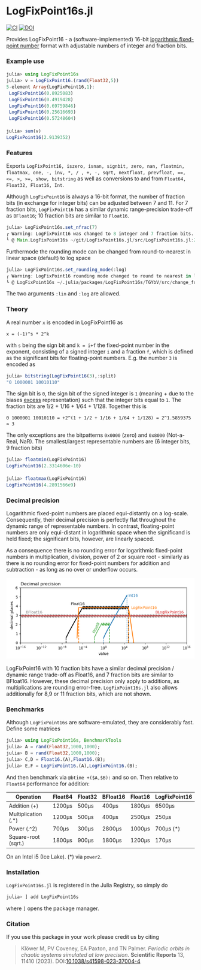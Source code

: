 # LogFixPoint16s.jl
[![CI](https://github.com/milankl/LogFixPoint16s.jl/actions/workflows/CI.yml/badge.svg)](https://github.com/milankl/LogFixPoint16s.jl/actions/workflows/CI.yml)
[![DOI](https://zenodo.org/badge/254140322.svg)](https://zenodo.org/badge/latestdoi/254140322)

Provides LogFixPoint16 - a (software-implemented) 16-bit [logarithmic fixed-point number](https://en.wikipedia.org/wiki/Logarithmic_number_system) format with adjustable numbers of integer and fraction bits.

### Example use

```julia
julia> using LogFixPoint16s
julia> v = LogFixPoint16.(rand(Float32,5))
5-element Array{LogFixPoint16,1}:
 LogFixPoint16(0.8925083)
 LogFixPoint16(0.4919428)
 LogFixPoint16(0.69759846)
 LogFixPoint16(0.25616693)
 LogFixPoint16(0.57248604)

julia> sum(v)
LogFixPoint16(2.9139352)
```

### Features

Exports `LogFixPoint16, iszero, isnan, signbit, zero, nan, floatmin, floatmax, one, -, inv, *, / , +, -, sqrt, nextfloat, prevfloat, ==, <=, >, >=, show, bitstring` as well as conversions to and from `Float64, Float32, Float16, Int`.

Although `LogFixPoint16` is always a 16-bit format, the number of fraction bits (in exchange for integer bits) can be adjusted between 7 and 11. For 7 fraction bits, `LogFixPoint16` has a similar dynamic range-precision trade-off as `BFloat16`; 10 fraction bits are similar to `Float16`.

```julia
julia> LogFixPoint16s.set_nfrac(7)
┌ Warning: LogFixPoint16 was changed to 8 integer and 7 fraction bits.
└ @ Main.LogFixPoint16s ~/git/LogFixPoint16s.jl/src/LogFixPoint16s.jl:24
```
Furthermode the rounding mode can be changed from round-to-nearest in linear space (default) to log space
```julia
julia> LogFixPoint16s.set_rounding_mode(:log)
┌ Warning: LogFixPoint16 rounding mode changed to round to nearest in log-space.
└ @ LogFixPoint16s ~/.julia/packages/LogFixPoint16s/TGYbV/src/change_format.jl:48
```
The two arguments `:lin` and `:log` are allowed.

### Theory

A real number `x` is encoded in LogFixPoint16 as

```
x = (-1)^s * 2^k
```
with `s` being the sign bit and `k = i+f` the fixed-point number in the exponent, consisting of a signed integer `i` and a fraction `f`, which is defined as the significant bits for floating-point numbers. E.g. the number `3` is encoded as

```julia
julia> bitstring(LogFixPoint16(3),:split)
"0 1000001 10010110"
```
The sign bit is `0`, the sign bit of the signed integer is `1` (meaning + due to the biases [excess](https://en.wikipedia.org/wiki/Signed_number_representations#Comparison_table) representation) such that the integer bits equal to `1`. The fraction bits are 1/2 + 1/16 + 1/64 + 1/128. Together this is

```
0 1000001 10010110 = +2^(1 + 1/2 + 1/16 + 1/64 + 1/128) = 2^1.5859375 ≈ 3
```
The only exceptions are the bitpatterns `0x0000` (zero) and `0x8000` (Not-a-Real, NaR). The smallest/largest representable numbers are (6 integer bits, 9 fraction bits)

```julia
julia> floatmin(LogFixPoint16)
LogFixPoint16(2.3314606e-10)

julia> floatmax(LogFixPoint16)
LogFixPoint16(4.2891566e9)
```
 
### Decimal precision

Logarithmic fixed-point numbers are placed equi-distantly on a log-scale. Consequently, their decimal precision is perfectly flat throughout the dynamic range of representable numbers. In contrast, floating-point numbers are only equi-distant in logarithmic space when the significand is held fixed; the significant bits, however, are linearly spaced.

As a consequence there is no rounding error for logarithmic fixed-point numbers in multiplication, division, power of 2 or square root - similarly as there is no rounding error for fixed-point numbers for addition and subtraction - as long as no over or underflow occurs.

![decimal precision](figs/decimal_precision.png?raw=true "decimal precision")

LogFixPoint16 with 10 fraction bits have a similar decimal precision / dynamic range trade-off as Float16, and 7 fraction bits are similar to BFloat16. However, these decimal precision only apply to additions, as multiplications are rounding error-free. `LogFixPoint16s.jl` also allows additionally for 8,9 or 11 fraction bits, which are not shown.

### Benchmarks

Although `LogFixPoint16s` are software-emulated, they are considerably fast. Define some matrices

```julia
julia> using LogFixPoint16s, BenchmarkTools
julia> A = rand(Float32,1000,1000);
julia> B = rand(Float32,1000,1000);
julia> C,D = Float16.(A),Float16.(B);
julia> E,F = LogFixPoint16.(A),LogFixPoint16.(B);
```
And then benchmark via `@btime +($A,$B):` and so on. Then relative to `Float64` performance for addition:

| Operation           | Float64 | Float32 | BFloat16 | Float16 | LogFixPoint16 |
| ------------------- | ------- | ------- | -------- | ------- | ------------- |
| Addition (+)        | 1200μs  |   500μs |   400μs  | 1800μs  | 6500μs        |
| Multiplication (.*) | 1200μs  |   500μs |   400μs  | 2500μs  | 250μs         |
| Power (.^2)         |  700μs  |   300μs |  2800μs  | 1000μs  | 700μs (*)     | 
| Square-root (sqrt.) | 1800μs  |   900μs |  1800μs  | 1200μs  | 170μs         |

On an Intel i5 (Ice Lake). (*) via `power2`.

### Installation

`LogFixPoint16s.jl` is registered in the Julia Registry, so simply do

```julia
julia> ] add LogFixPoint16s
```
where `]` opens the package manager.

### Citation

If you use this package in your work please credit us by citing

> Klöwer M, PV Coveney, EA Paxton, and TN Palmer. _Periodic orbits in chaotic systems simulated at low precision_. **Scientific Reports** 13, 11410 (2023). DOI:[10.1038/s41598-023-37004-4](https://doi.org/10.1038/s41598-023-37004-4)
